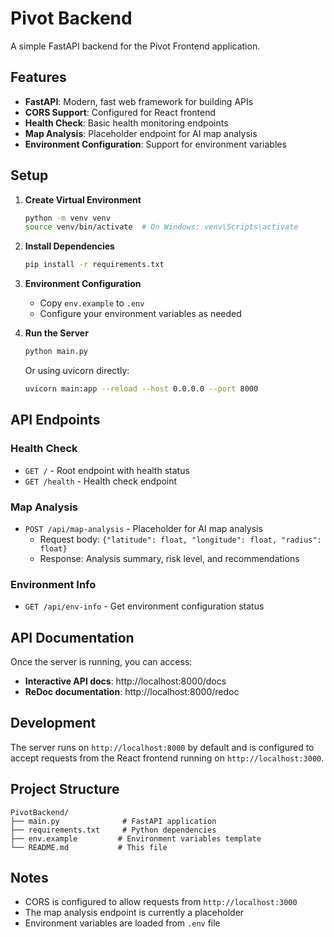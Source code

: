 # Pivot Backend

A simple FastAPI backend for the Pivot Frontend application.

## Features

- **FastAPI**: Modern, fast web framework for building APIs
- **CORS Support**: Configured for React frontend
- **Health Check**: Basic health monitoring endpoints
- **Map Analysis**: Placeholder endpoint for AI map analysis
- **Environment Configuration**: Support for environment variables

## Setup

1. **Create Virtual Environment**
   ```bash
   python -m venv venv
   source venv/bin/activate  # On Windows: venv\Scripts\activate
   ```

2. **Install Dependencies**
   ```bash
   pip install -r requirements.txt
   ```

3. **Environment Configuration**
   - Copy `env.example` to `.env`
   - Configure your environment variables as needed

4. **Run the Server**
   ```bash
   python main.py
   ```
   
   Or using uvicorn directly:
   ```bash
   uvicorn main:app --reload --host 0.0.0.0 --port 8000
   ```

## API Endpoints

### Health Check
- `GET /` - Root endpoint with health status
- `GET /health` - Health check endpoint

### Map Analysis
- `POST /api/map-analysis` - Placeholder for AI map analysis
  - Request body: `{"latitude": float, "longitude": float, "radius": float}`
  - Response: Analysis summary, risk level, and recommendations

### Environment Info
- `GET /api/env-info` - Get environment configuration status

## API Documentation

Once the server is running, you can access:
- **Interactive API docs**: http://localhost:8000/docs
- **ReDoc documentation**: http://localhost:8000/redoc

## Development

The server runs on `http://localhost:8000` by default and is configured to accept requests from the React frontend running on `http://localhost:3000`.

## Project Structure

```
PivotBackend/
├── main.py              # FastAPI application
├── requirements.txt     # Python dependencies
├── env.example         # Environment variables template
└── README.md           # This file
```

## Notes

- CORS is configured to allow requests from `http://localhost:3000`
- The map analysis endpoint is currently a placeholder
- Environment variables are loaded from `.env` file
